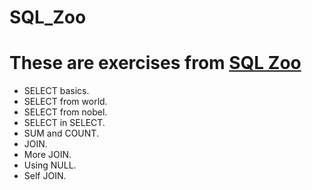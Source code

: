 # SQL_Zoo

# These are exercises from [SQL Zoo](https://sqlzoo.net/wiki/SQL_Tutorial)

- SELECT basics.
- SELECT from world.
- SELECT from nobel.
- SELECT in SELECT.
- SUM and COUNT.
- JOIN.
- More JOIN.
- Using NULL.
- Self JOIN.